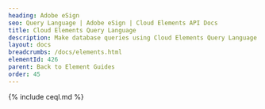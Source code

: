 ```yaml
---
heading: Adobe eSign
seo: Query Language | Adobe eSign | Cloud Elements API Docs
title: Cloud Elements Query Language
description: Make database queries using Cloud Elements Query Language.
layout: docs
breadcrumbs: /docs/elements.html
elementId: 426
parent: Back to Element Guides
order: 45
---
```


{% include ceql.md %}
